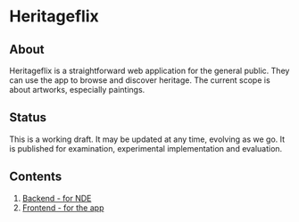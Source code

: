 # Heritageflix

## About

Heritageflix is a straightforward web application for the general public. They can use the app to browse and discover heritage. The current scope is about artworks, especially paintings.

## Status

This is a working draft. It may be updated at any time, evolving as we go. It is published for examination, experimental implementation and evaluation.

## Contents

1. [Backend - for NDE](./backend)
1. [Frontend - for the app](./frontend)
